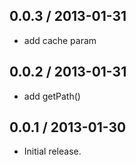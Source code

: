 0.0.3 / 2013-01-31
------------------
- add cache param

0.0.2 / 2013-01-31
------------------
- add getPath()

0.0.1 / 2013-01-30
------------------
* Initial release.
